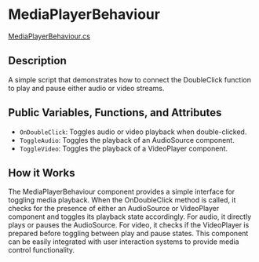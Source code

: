 # MediaPlayerBehaviour
[MediaPlayerBehaviour.cs](../../Assets/ExeudVR/Scripts/Media/MediaPlayerBehaviour.cs)

## Description

A simple script that demonstrates how to connect the DoubleClick function to play and pause either audio or video streams.

## Public Variables, Functions, and Attributes

- `OnDoubleClick`: Toggles audio or video playback when double-clicked.
- `ToggleAudio`: Toggles the playback of an AudioSource component.
- `ToggleVideo`: Toggles the playback of a VideoPlayer component.

## How it Works

The MediaPlayerBehaviour component provides a simple interface for toggling media playback. When the OnDoubleClick method is called, it checks for the presence of either an AudioSource or VideoPlayer component and toggles its playback state accordingly. For audio, it directly plays or pauses the AudioSource. For video, it checks if the VideoPlayer is prepared before toggling between play and pause states. This component can be easily integrated with user interaction systems to provide media control functionality.
